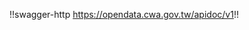 !!swagger-http https://opendata.cwa.gov.tw/apidoc/v1!!




<!-- !!swagger-http https://docs.scarf.sh/api-v2/api-v2-public.json!! -->